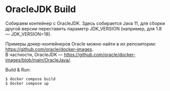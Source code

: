 # OracleJDK Build

Собираем контейнер с OracleJDK. Здесь собирается Java 11, для сборки другой версии переставить параметр JDK_VERSION (например, для 1.8 — JDK_VERSION=18).

Примеры докер-контейнеров Oracle можно найти в их репозитории: https://github.com/oracle/docker-images.  
В частности, OracleJDK — https://github.com/oracle/docker-images/blob/main/OracleJava/.

Build & Run:

```
$ docker compose build
$ docker compose up
```